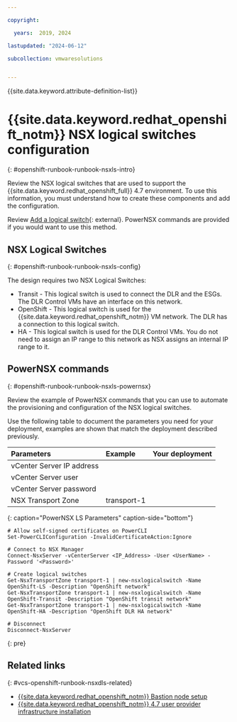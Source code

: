 ```yaml
---

copyright:

  years:  2019, 2024

lastupdated: "2024-06-12"

subcollection: vmwaresolutions


---
```


{{site.data.keyword.attribute-definition-list}}

# {{site.data.keyword.redhat_openshift_notm}} NSX logical switches configuration
{: #openshift-runbook-runbook-nsxls-intro}

Review the NSX logical switches that are used to support the {{site.data.keyword.redhat_openshift_full}} 4.7 environment. To use this information, you must understand how to create these components and add the configuration.

Review [Add a logical switch](https://docs.vmware.com/en/VMware-NSX-Data-Center-for-vSphere/6.4/com.vmware.nsx.admin.doc/GUID-295720D5-DD75-4523-9095-1D694D99717A.html){: external}. PowerNSX commands are provided if you would want to use this method.

## NSX Logical Switches
{: #openshift-runbook-runbook-nsxls-config}

The design requires two NSX Logical Switches:

* Transit - This logical switch is used to connect the DLR and the ESGs. The DLR Control VMs have an interface on this network.
* OpenShift - This logical switch is used for the {{site.data.keyword.redhat_openshift_notm}} VM network. The DLR has a connection to this logical switch.
* HA - This logical switch is used for the DLR Control VMs. You do not need to assign an IP range to this network as NSX assigns an internal IP range to it.

## PowerNSX commands
{: #openshift-runbook-runbook-nsxls-powernsx}

Review the example of PowerNSX commands that you can use to automate the provisioning and configuration of the NSX logical switches.

Use the following table to document the parameters you need for your deployment, examples are shown that match the deployment described previously.

| Parameters | Example | Your deployment |
|:---------- |:------- |:--------------- |
| vCenter Server IP address | | |
| vCenter Server user | | |
| vCenter Server password | | |
| NSX Transport Zone| transport-1 | |
{: caption="PowerNSX LS Parameters" caption-side="bottom"}

```text
# Allow self-signed certificates on PowerCLI
Set-PowerCLIConfiguration -InvalidCertificateAction:Ignore

# Connect to NSX Manager
Connect-NsxServer -vCenterServer <IP_Address> -User <UserName> -Password '<Password>'

# Create logical switches
Get-NsxTransportZone transport-1 | new-nsxlogicalswitch -Name OpenShift-LS -Description "OpenShift network"
Get-NsxTransportZone transport-1 | new-nsxlogicalswitch -Name OpenShift-Transit -Description "OpenShift transit network"
Get-NsxTransportZone transport-1 | new-nsxlogicalswitch -Name OpenShift-HA -Description "OpenShift DLR HA network"

# Disconnect
Disconnect-NsxServer
```
{: pre}

## Related links
{: #vcs-openshift-runbook-nsxdls-related}

* [{{site.data.keyword.redhat_openshift_notm}} Bastion node setup](/docs/vmwaresolutions?topic=vmwaresolutions-openshift-runbook-runbook-bastion-intro)
* [{{site.data.keyword.redhat_openshift_notm}} 4.7 user provider infrastructure installation](/docs/vmwaresolutions?topic=vmwaresolutions-openshift-runbook-runbook-install-intro)
